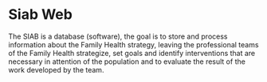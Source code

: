 # Siab Web

The SIAB is a database (software), the goal is to store and process information about the Family Health strategy, leaving the professional teams of the Family Health strategize, set goals and identify interventions that are necessary in attention of the population and to evaluate the result of the work developed by the team. <BR>
